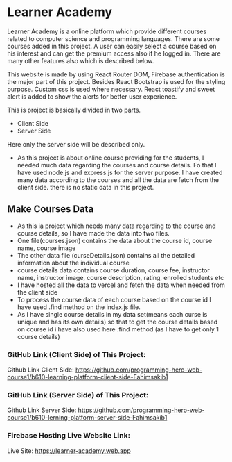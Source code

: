 # Learner Academy
Learner Academy is a online platform which provide different courses related to computer science and programming languages. There are some courses added in this project. A user can easily select a course based on his interest and can get the premium access also if he logged in. There are many other features also which is described below.

This website is made by using React Router DOM, Firebase authentication is the major part of this project. Besides React Bootstrap is used for the styling purpose. Custom css is used where necessary. React toastify and sweet alert is added to show the alerts for better user experience.

This is project is basically divided in two parts. 
- Client Side
- Server Side

Here only the server side will be described only.
- As this project is about online course providing for the students, I needed much data regarding the courses and course details. Fo that I have used node.js and express.js for the server purpose. I have created many data according to the courses and all the data are fetch from the client side. there is no static data in this project.

## Make Courses Data
- As this ia project which needs many data regarding to the course and course details, so I have made the data into two files.
- One file(courses.json) contains the data about the course id, course name, course image
- The other data file (curseDetails.json) contains all the detailed information about the individual course
- course details data contains course duration, course fee, instructor name, instructor image, course description, rating, enrolled students etc
- I have hosted all the data to vercel and fetch the data when needed from the client side
- To process the course data of each course based on the course id I have used .find method on the index.js file.
- As I have single course details in my data set(means each curse is unique and has its own details) so that to get the course details based on course id i have also used here .find method (as I have to get only 1 course details)



### GitHub Link (Client Side) of This Project: 
Github Link Client Side: https://github.com/programming-hero-web-course1/b610-learning-platform-client-side-Fahimsakib1


### GitHub Link (Server Side) of This Project:
Github Link Server Side:  https://github.com/programming-hero-web-course1/b610-lerning-platform-server-side-Fahimsakib1


### Firebase Hosting Live Website Link:
Live Site: https://learner-academy.web.app